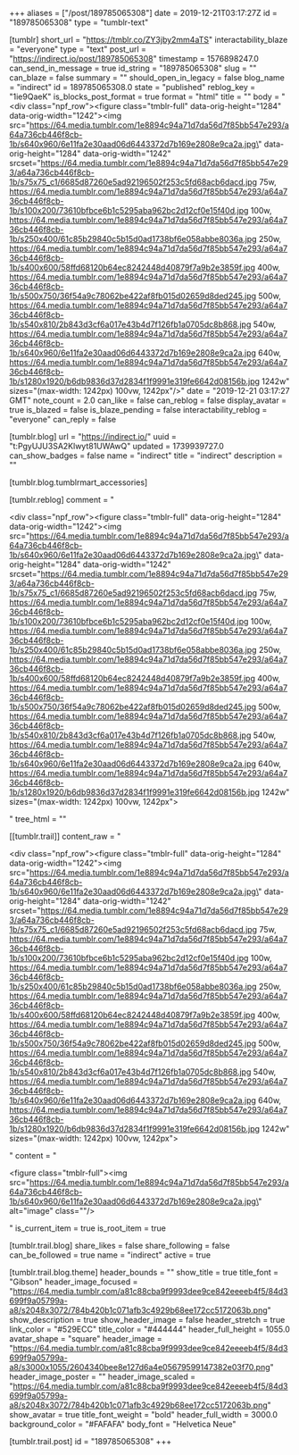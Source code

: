 +++
aliases = ["/post/189785065308"]
date = 2019-12-21T03:17:27Z
id = "189785065308"
type = "tumblr-text"

[tumblr]
short_url = "https://tmblr.co/ZY3jby2mm4aTS"
interactability_blaze = "everyone"
type = "text"
post_url = "https://indirect.io/post/189785065308"
timestamp = 1576898247.0
can_send_in_message = true
id_string = "189785065308"
slug = ""
can_blaze = false
summary = ""
should_open_in_legacy = false
blog_name = "indirect"
id = 189785065308.0
state = "published"
reblog_key = "1ie9QaeK"
is_blocks_post_format = true
format = "html"
title = ""
body = "<div class=\"npf_row\"><figure class=\"tmblr-full\" data-orig-height=\"1284\" data-orig-width=\"1242\"><img src=\"https://64.media.tumblr.com/1e8894c94a71d7da56d7f85bb547e293/a64a736cb446f8cb-1b/s640x960/6e11fa2e30aad06d6443372d7b169e2808e9ca2a.jpg\" data-orig-height=\"1284\" data-orig-width=\"1242\" srcset=\"https://64.media.tumblr.com/1e8894c94a71d7da56d7f85bb547e293/a64a736cb446f8cb-1b/s75x75_c1/6685d87260e5ad92196502f253c5fd68acb6dacd.jpg 75w, https://64.media.tumblr.com/1e8894c94a71d7da56d7f85bb547e293/a64a736cb446f8cb-1b/s100x200/73610bfbce6b1c5295aba962bc2d12cf0e15f40d.jpg 100w, https://64.media.tumblr.com/1e8894c94a71d7da56d7f85bb547e293/a64a736cb446f8cb-1b/s250x400/61c85b29840c5b15d0ad1738bf6e058abbe8036a.jpg 250w, https://64.media.tumblr.com/1e8894c94a71d7da56d7f85bb547e293/a64a736cb446f8cb-1b/s400x600/58ffd68120b64ec8242448d40879f7a9b2e3859f.jpg 400w, https://64.media.tumblr.com/1e8894c94a71d7da56d7f85bb547e293/a64a736cb446f8cb-1b/s500x750/36f54a9c78062be422af8fb015d02659d8ded245.jpg 500w, https://64.media.tumblr.com/1e8894c94a71d7da56d7f85bb547e293/a64a736cb446f8cb-1b/s540x810/2b843d3cf6a017e43b4d7f126fb1a0705dc8b868.jpg 540w, https://64.media.tumblr.com/1e8894c94a71d7da56d7f85bb547e293/a64a736cb446f8cb-1b/s640x960/6e11fa2e30aad06d6443372d7b169e2808e9ca2a.jpg 640w, https://64.media.tumblr.com/1e8894c94a71d7da56d7f85bb547e293/a64a736cb446f8cb-1b/s1280x1920/b6db9836d37d2834f1f9991e319fe6642d08156b.jpg 1242w\" sizes=\"(max-width: 1242px) 100vw, 1242px\"/></figure></div>"
date = "2019-12-21 03:17:27 GMT"
note_count = 2.0
can_like = false
can_reblog = false
display_avatar = true
is_blazed = false
is_blaze_pending = false
interactability_reblog = "everyone"
can_reply = false

[tumblr.blog]
url = "https://indirect.io/"
uuid = "t:PgyUJU3SA2Klwyt81UWAwQ"
updated = 1739939727.0
can_show_badges = false
name = "indirect"
title = "indirect"
description = ""

[tumblr.blog.tumblrmart_accessories]

[tumblr.reblog]
comment = "<p><div class=\"npf_row\"><figure class=\"tmblr-full\" data-orig-height=\"1284\" data-orig-width=\"1242\"><img src=\"https://64.media.tumblr.com/1e8894c94a71d7da56d7f85bb547e293/a64a736cb446f8cb-1b/s640x960/6e11fa2e30aad06d6443372d7b169e2808e9ca2a.jpg\" data-orig-height=\"1284\" data-orig-width=\"1242\" srcset=\"https://64.media.tumblr.com/1e8894c94a71d7da56d7f85bb547e293/a64a736cb446f8cb-1b/s75x75_c1/6685d87260e5ad92196502f253c5fd68acb6dacd.jpg 75w, https://64.media.tumblr.com/1e8894c94a71d7da56d7f85bb547e293/a64a736cb446f8cb-1b/s100x200/73610bfbce6b1c5295aba962bc2d12cf0e15f40d.jpg 100w, https://64.media.tumblr.com/1e8894c94a71d7da56d7f85bb547e293/a64a736cb446f8cb-1b/s250x400/61c85b29840c5b15d0ad1738bf6e058abbe8036a.jpg 250w, https://64.media.tumblr.com/1e8894c94a71d7da56d7f85bb547e293/a64a736cb446f8cb-1b/s400x600/58ffd68120b64ec8242448d40879f7a9b2e3859f.jpg 400w, https://64.media.tumblr.com/1e8894c94a71d7da56d7f85bb547e293/a64a736cb446f8cb-1b/s500x750/36f54a9c78062be422af8fb015d02659d8ded245.jpg 500w, https://64.media.tumblr.com/1e8894c94a71d7da56d7f85bb547e293/a64a736cb446f8cb-1b/s540x810/2b843d3cf6a017e43b4d7f126fb1a0705dc8b868.jpg 540w, https://64.media.tumblr.com/1e8894c94a71d7da56d7f85bb547e293/a64a736cb446f8cb-1b/s640x960/6e11fa2e30aad06d6443372d7b169e2808e9ca2a.jpg 640w, https://64.media.tumblr.com/1e8894c94a71d7da56d7f85bb547e293/a64a736cb446f8cb-1b/s1280x1920/b6db9836d37d2834f1f9991e319fe6642d08156b.jpg 1242w\" sizes=\"(max-width: 1242px) 100vw, 1242px\"></figure></div></p>"
tree_html = ""

[[tumblr.trail]]
content_raw = "<p><div class=\"npf_row\"><figure class=\"tmblr-full\" data-orig-height=\"1284\" data-orig-width=\"1242\"><img src=\"https://64.media.tumblr.com/1e8894c94a71d7da56d7f85bb547e293/a64a736cb446f8cb-1b/s640x960/6e11fa2e30aad06d6443372d7b169e2808e9ca2a.jpg\" data-orig-height=\"1284\" data-orig-width=\"1242\" srcset=\"https://64.media.tumblr.com/1e8894c94a71d7da56d7f85bb547e293/a64a736cb446f8cb-1b/s75x75_c1/6685d87260e5ad92196502f253c5fd68acb6dacd.jpg 75w, https://64.media.tumblr.com/1e8894c94a71d7da56d7f85bb547e293/a64a736cb446f8cb-1b/s100x200/73610bfbce6b1c5295aba962bc2d12cf0e15f40d.jpg 100w, https://64.media.tumblr.com/1e8894c94a71d7da56d7f85bb547e293/a64a736cb446f8cb-1b/s250x400/61c85b29840c5b15d0ad1738bf6e058abbe8036a.jpg 250w, https://64.media.tumblr.com/1e8894c94a71d7da56d7f85bb547e293/a64a736cb446f8cb-1b/s400x600/58ffd68120b64ec8242448d40879f7a9b2e3859f.jpg 400w, https://64.media.tumblr.com/1e8894c94a71d7da56d7f85bb547e293/a64a736cb446f8cb-1b/s500x750/36f54a9c78062be422af8fb015d02659d8ded245.jpg 500w, https://64.media.tumblr.com/1e8894c94a71d7da56d7f85bb547e293/a64a736cb446f8cb-1b/s540x810/2b843d3cf6a017e43b4d7f126fb1a0705dc8b868.jpg 540w, https://64.media.tumblr.com/1e8894c94a71d7da56d7f85bb547e293/a64a736cb446f8cb-1b/s640x960/6e11fa2e30aad06d6443372d7b169e2808e9ca2a.jpg 640w, https://64.media.tumblr.com/1e8894c94a71d7da56d7f85bb547e293/a64a736cb446f8cb-1b/s1280x1920/b6db9836d37d2834f1f9991e319fe6642d08156b.jpg 1242w\" sizes=\"(max-width: 1242px) 100vw, 1242px\"></figure></div></p>"
content = "<p><figure class=\"tmblr-full\"><img src=\"https://64.media.tumblr.com/1e8894c94a71d7da56d7f85bb547e293/a64a736cb446f8cb-1b/s640x960/6e11fa2e30aad06d6443372d7b169e2808e9ca2a.jpg\" alt=\"image\" class=\"\"/></figure></p>"
is_current_item = true
is_root_item = true

[tumblr.trail.blog]
share_likes = false
share_following = false
can_be_followed = true
name = "indirect"
active = true

[tumblr.trail.blog.theme]
header_bounds = ""
show_title = true
title_font = "Gibson"
header_image_focused = "https://64.media.tumblr.com/a81c88cba9f9993dee9ce842eeeeb4f5/84d3699f9a05799a-a8/s2048x3072/784b420b1c071afb3c4929b68ee172cc5172063b.png"
show_description = true
show_header_image = false
header_stretch = true
link_color = "#529ECC"
title_color = "#444444"
header_full_height = 1055.0
avatar_shape = "square"
header_image = "https://64.media.tumblr.com/a81c88cba9f9993dee9ce842eeeeb4f5/84d3699f9a05799a-a8/s3000x1055/2604340bee8e127d6a4e05679599147382e03f70.png"
header_image_poster = ""
header_image_scaled = "https://64.media.tumblr.com/a81c88cba9f9993dee9ce842eeeeb4f5/84d3699f9a05799a-a8/s2048x3072/784b420b1c071afb3c4929b68ee172cc5172063b.png"
show_avatar = true
title_font_weight = "bold"
header_full_width = 3000.0
background_color = "#FAFAFA"
body_font = "Helvetica Neue"

[tumblr.trail.post]
id = "189785065308"
+++
